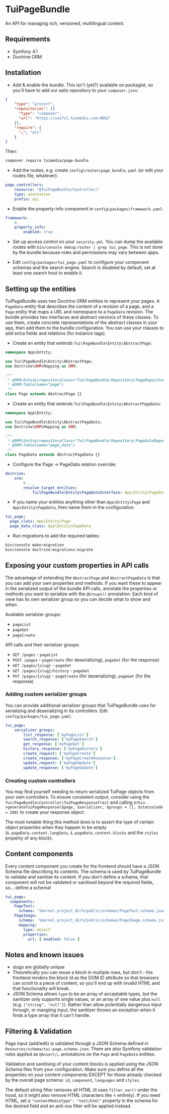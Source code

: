 # TuiPageBundle

An API for managing rich, versioned, multilingual content.

## Requirements

* Symfony 4.1
* Doctrine ORM

## Installation

* Add & enable the bundle. This isn't (yet?) available on packagist, so you'll have to add our satis repository to your `composer.json`:

```json
{
    "type": "project",
    "repositories": [{
      "type": "composer",
      "url": "https://useful.tuimedia.com:8082"
    }],
    "require": {
      "…": "etc"
    }
}
```

Then:

```sh
composer require tuimedia/page-bundle
```

* Add the routes, e.g. create `config\routes\page_bundle.yaml` (or edit your routes file, whatever):

```yaml
page_controllers:
    resource: "@TuiPageBundle/Controller/"
    type: annotation
    prefix: api
```

* Enable the property-info component in `config\packages\framework.yaml`:

```yaml
framework:
    #…
    property_info:
        enabled: true
```

* Set up access control on your `security.yml`. You can dump the available routes with `bin/console debug:router | grep tui_page`. This is not done by the bundle because roles and permissions may vary between apps.

* Edit `config/packages/tui_page.yaml` to configure your component schemas and the search engine. Search is disabled by default; set at least one search host to enable it.

## Setting up the entities

TuiPageBundle uses two Doctrine ORM entities to represent your pages. A `PageData` entity that describes the content of a revision of a page, and a `Page` entity that maps a URL and namespace to a `PageData` revision. The bundle provides two interfaces and abstract versions of these classes. To use them, create concrete representations of the abstract classes in your app, then add them to the bundle configuration. You can use your classes to add extra fields and relations (for instance tags).

* Create an entity that extends `Tui\PageBundle\Entity\AbstractPage`:

```php
namespace App\Entity;

use Tui\PageBundle\Entity\AbstractPage;
use Doctrine\ORM\Mapping as ORM;

/**
 * @ORM\Entity(repositoryClass="Tui\PageBundle\Repository\PageRepository")
 * @ORM\Table(name="page")
 */
class Page extends AbstractPage {}
```

* Create an entity that extends `Tui\PageBundle\Entity\AbstractPageData`:

```php
namespace App\Entity;

use Tui\PageBundle\Entity\AbstractPageData;
use Doctrine\ORM\Mapping as ORM;

/**
 * @ORM\Entity(repositoryClass="Tui\PageBundle\Repository\PageDataRepository")
 * @ORM\Table(name="page_data")
 */
class PageData extends AbstractPageData {}
```

* Configure the Page -> PageData relation override:

```yaml
doctrine:
    orm:
        # ...
        resolve_target_entities:
            Tui\PageBundle\Entity\PageDataInterface: App\Entity\PageData
```

* If you name your entities anything other than `App\Entity\Page` and `App\Entity\PageData`, then name them in the configuration:

```yaml
tui_page:
  page_class: App\Entity\Page
  page_data_class: App\Entity\PageData
```

* Run migrations to add the required tables:

```sh
bin/console make:migration
bin/console doctrine:migrations:migrate
```


## Exposing your custom properties in API calls

The advantage of extending the `AbstractPage` and `AbstractPageData` is that you can add your own properties and methods. If you want these to appear in the serialized output of the bundle API calls, annotate the properties or methods you want to serialize with the `@Groups()` annotation. Each kind of view has its own serializer group so you can decide what to show and when.

Available serializer groups:

* `pageList`
* `pageGet`
* `pageCreate`

API calls and their serializer groups:

* `GET /pages` - `pageList`
* `POST /pages` - `pageCreate` (for deserializing), `pageGet` (for the response)
* `GET /pages/{slug}` - `pageGet`
* `GET /pages/{slug}/history` - `pageGet`
* `PUT /pages/{slug}` - `pageCreate` (for deserializing), `pageGet` (for the response)

### Adding custom serializer groups

You can provide additional serializer groups that TuiPageBundle uses for serializing and deserializing in its controllers. Edit `config/packages/tui_page.yaml`:

```yaml
tui_page:
    serializer_groups:
        list_response: ['myPageList']
        search_response: ['myPageSearch']
        get_response: ['myPageGet']
        history_response: ['myPageHistory']
        create_request: ['myPageCreate']
        create_response: ['myPageCreateResponse']
        update_request: ['myPageUpdate']
        update_response: ['myPageUpdate']
```

### Creating custom controllers

You may find yourself needing to return serialized TuiPage objects from your own controllers. To ensure consistent output, consider using the `Tui\PageBundle\Controller\TuiPageResponseTrait` and calling `$this->generateTuiPageResponse($page, $serializer, $groups = [], $statusCode = 200)` to create your response object.

The most notable thing this method does is to assert the type of certain object properties when they happen to be empty (`$.pageData.content.langData`, `$.pageData.content.blocks` and the `styles` property of any block).

## Content components

Every content component you create for the frontend should have a JSON Schema file describing its contents. The schema is used by TuiPageBundle to validate and sanitise its content. If you don't define a schema, that component will not be validated or sanitised beyond the required fields, so… define a schema!

```yaml
tui_page:
  components:
    PageText:
      schema: '%kernel.project_dir%/public/schemas/PageText.schema.json'
    PageImage:
      schema: '%kernel.project_dir%/public/schemas/PageImage.schema.json'
      mapping:
        type: object
        properties:
          url: { enabled: false }
```

## Notes and known issues

* slugs are globally unique
* Theoretically you can reuse a block in multiple rows, but don't - the frontend renders the block id as the DOM ID attribute so that browsers can scroll to a piece of content, so you'll end up with invalid HTML and that functionality will break.
* JSON Schema allows `type` to be an array of acceptable types, but the sanitizer only supports single values, or an array of one value plus `null` (e.g. `["string", "null"]`). Rather than allow potentially dangerous input through, or mangling input, the sanitizer throws an exception when it finds a type array that it can't handle.

## Filtering & Validation

Page input (add/edit) is validated through a JSON Schema defined in `Resources/schema/tui-page.schema.json`. There are *also* Symfony validation rules applied as `@Assert/…` annotations on the `Page` and `PageData` entities.

Validation and sanitising of your content blocks is applied using the JSON Schema files from your configuration. Make sure you define all the properties on your content components EXCEPT for those already checked by the overall page schema: `id`, `component`, `languages` and `styles`.

The default string filter removes all HTML (it uses `filter_var()` under the hood, so it might also remove HTML characters like < entirely). If you need HTML, set a `"contentMediaType": "text/html"` property in the schema for the desired field and an anti-xss filter will be applied instead.

